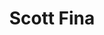 ---
pid: ch222
title: Scott Fina
location_transcription: Next to Rocky
coordinates: "[-75.179308957325, 39.965065827764]"
zipcode: '19083'
gen_neighborhood: 
neighborhood: 
outside_phl: 'Havertown PA '
age: '26'
age_range: 20-29
instagram: 
image_file_name: ch_222.jpg
proposal_transcription: |-
  Female
  same size
  on other side of ArtM
topic: Women
topic_summary: '0'
type: Sculpture Statue
keywords_other: 
credit: 
image_labels: 
twitter: 
facebook: 
permalink: "/monuments/ch222/"
layout: item-page
---